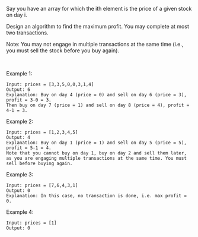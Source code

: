 Say you have an array for which the ith element is the price of a given stock on day i.

Design an algorithm to find the maximum profit. 
You may complete at most two transactions.

Note: You may not engage in multiple transactions at the same time 
(i.e., you must sell the stock before you buy again).

 

Example 1:
```
Input: prices = [3,3,5,0,0,3,1,4]
Output: 6
Explanation: Buy on day 4 (price = 0) and sell on day 6 (price = 3), profit = 3-0 = 3.
Then buy on day 7 (price = 1) and sell on day 8 (price = 4), profit = 4-1 = 3.
```
Example 2:
```
Input: prices = [1,2,3,4,5]
Output: 4
Explanation: Buy on day 1 (price = 1) and sell on day 5 (price = 5), profit = 5-1 = 4.
Note that you cannot buy on day 1, buy on day 2 and sell them later, as you are engaging multiple transactions at the same time. You must sell before buying again.
```
Example 3:
```
Input: prices = [7,6,4,3,1]
Output: 0
Explanation: In this case, no transaction is done, i.e. max profit = 0.
```
Example 4:
```
Input: prices = [1]
Output: 0
```
